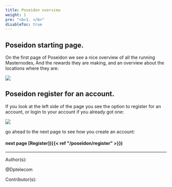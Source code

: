```yaml
---
title: Poseidon overview
weight: 1
pre: "<b>1. </b>"
disableToc: true
---
```

## Poseidon starting page.


On the first page of Poseidon we see a nice overview of all the running Masternodes,
And the rewards they are making,
and an overview about the locations where they are:


![](/poseidon/images/Poseidon_overview.jpg)


## Poseidon register for an account.


If you look at the left side of the page you see the option to register for an account,
or login to your account if you already got one:


<img src="/poseidon/images/Poseidon_left.jpg" align="left"><br>


go ahead to the next page to see how you create an account:


#### next page [Register]({{< ref "/poseidon/register" >}})



---
Author(s):


@Dptelecom


Contributor(s):


